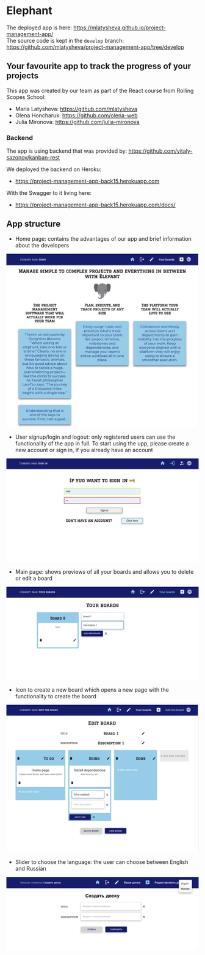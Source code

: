 # Elephant

The deployed app is here: https://mlatysheva.github.io/project-management-app/
<br>
The source code is kept in the `develop` branch: https://github.com/mlatysheva/project-management-app/tree/develop 
## Your favourite app to track the progress of your projects

This app was created by our team as part of the React course from Rolling Scopes School:
- Maria Latysheva: https://github.com/mlatysheva 
- Olena Honcharuk: https://github.com/olena-web 
- Julia Mironova: https://github.com/julia-mironova 
### Backend

The app is using backend that was provided by: 
https://github.com/vitaly-sazonov/kanban-rest  

We deployed the backend on Heroku:

* https://project-management-app-back15.herokuapp.com

With the Swagger to it living here:

* https://project-management-app-back15.herokuapp.com/docs/ 

## App structure

- Home page: contains the advantages of our app and brief information about the developers

![](https://raw.githubusercontent.com/mlatysheva/project-management-app/main/screenshot_home.png)

- User signup/login and logout: only registered users can use the functionality of the app in full. To start using the upp, please create a new account or sign in, if you already have an account

![](https://raw.githubusercontent.com/mlatysheva/project-management-app/main/screenshot_signin.png)
- Main page: shows previews of all your boards and allows you to delete or edit a board


![](https://raw.githubusercontent.com/mlatysheva/project-management-app/main/screenshot_mainroute.png)


- Icon to create a new board which opens a new page with the functionality to create the board

![](https://raw.githubusercontent.com/mlatysheva/project-management-app/main/screenshot_boardroute.png)

- Slider to choose the language: the user can choose between English and Russian

![](https://raw.githubusercontent.com/mlatysheva/project-management-app/main/screenshot_language_localisation.png)
